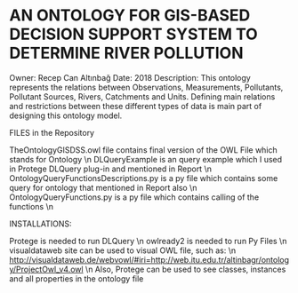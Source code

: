 # AN ONTOLOGY FOR GIS-BASED DECISION SUPPORT SYSTEM TO DETERMINE RIVER POLLUTION

Owner: Recep Can Altınbağ
Date: 2018
Description: This ontology represents the relations between Observations, Measurements, Pollutants, Pollutant Sources, Rivers, Catchments and Units. Defining main relations and restrictions between these different types of data is main part of designing this ontology model.

FILES in the Repository

TheOntologyGISDSS.owl file contains final version of the OWL File which stands for Ontology \n
DLQueryExample is an query example which I used in Protege DLQuery plug-in and mentioned in Report \n
OntologyQueryFunctionsDescriptions.py is a py file which contains some query for ontology that mentioned in Report also \n
OntologyQueryFunctions.py is a py file which contains calling of the functions \n

INSTALLATIONS:

Protege is needed to run DLQuery \n
owlready2 is needed to run Py Files \n
visualdataweb site can be used to visual OWL file, such as: \n
http://visualdataweb.de/webvowl/#iri=http://web.itu.edu.tr/altinbagr/ontology/ProjectOwl_v4.owl  \n
Also, Protege can be used to see classes, instances and all  properties in the ontology file
